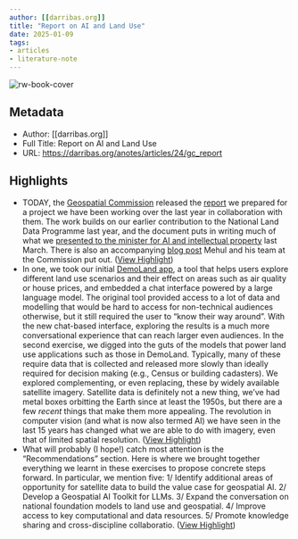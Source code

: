 ```yaml
---
author: [[darribas.org]]
title: "Report on AI and Land Use"
date: 2025-01-09
tags: 
- articles
- literature-note
---
```

![rw-book-cover](https://readwise-assets.s3.amazonaws.com/static/images/article4.6bc1851654a0.png)

## Metadata
- Author: [[darribas.org]]
- Full Title: Report on AI and Land Use
- URL: https://darribas.org/anotes/articles/24/gc_report

## Highlights
- TODAY, the [Geospatial Commission](https://www.gov.uk/government/organisations/geospatial-commission) released the [report](https://www.gov.uk/government/publications/geospatial-ai-for-land-use-by-the-alan-turing-institute/geospatial-ai-for-land-use-by-the-alan-turing-institute) we prepared for a project we have been working over the last year in collaboration with them. The work builds on our earlier contribution to the National Land Data Programme last year, and the document puts in writing much of what we [presented to the minister for AI and intellectual property](https://www.gov.uk/government/news/geospatial-commission-funded-tool-demonstrates-potential-for-ai-to-transform-decisions-about-land-use) last March. There is also an accompanying [blog post](https://geospatialcommission.blog.gov.uk/2024/11/14/how-geospatial-ai-can-help-inform-our-land-use-choices/) Mehul and his team at the Commission put out. ([View Highlight](https://read.readwise.io/read/01jh5gtakk28kvvjznbrbh19yc))
- In one, we took our initial [DemoLand app](https://urban-analytics-technology-platform.github.io/demoland-web/tyne_and_wear_hex/#10.06/55.1137/-1.5308), a tool that helps users explore different land use scenarios and their effect on areas such as air quality or house prices, and embedded a chat interface powered by a large language model. The original tool provided access to a lot of data and modelling that would be hard to access for non-technical audiences otherwise, but it still required the user to “know their way around”. With the new chat-based interface, exploring the results is a much more conversational experience that can reach larger even audiences. In the second exercise, we digged into the guts of the models that power land use applications such as those in DemoLand. Typically, many of these require data that is collected and released more slowly than ideally required for decision making (e.g., Census or building cadasters). We explored complementing, or even replacing, these by widely available satellite imagery. Satellite data is definitely not a new thing, we’ve had metal boxes orbitting the Earth since at least the 1950s, but there are a few *recent* things that make them more appealing. The revolution in computer vision (and what is now also termed AI) we have seen in the last 15 years has changed what we are able to do with imagery, even that of limited spatial resolution. ([View Highlight](https://read.readwise.io/read/01jh5gvca2w371zkkd41j1qzbw))
- What will probably (I hope!) catch most attention is the “Recommendations” section. Here is where we brought together everything we learnt in these exercises to propose concrete steps forward. In particular, we mention five:
  1/ Identify additional areas of opportunity for satellite data to build the value case for geospatial AI.
  2/ Develop a Geospatial AI Toolkit for LLMs.
  3/ Expand the conversation on national foundation models to land use and geospatial.
  4/ Improve access to key computational and data resources.
  5/ Promote knowledge sharing and cross-discipline collaboratio. ([View Highlight](https://read.readwise.io/read/01jh5gvz18jspxbap0q6q03hyq))


